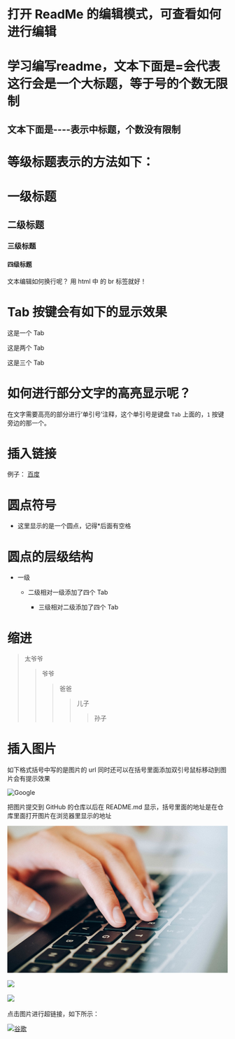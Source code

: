 打开 ReadMe 的编辑模式，可查看如何进行编辑
=====

学习编写readme，文本下面是=会代表这行会是一个大标题，等于号的个数无限制
==

文本下面是----表示中标题，个数没有限制
-----

等级标题表示的方法如下：
=

#  一级标题
##  二级标题
###  三级标题
####  四级标题

文本编辑如何换行呢？ 用 html 中 的 br 标签就好！</br>

Tab 按键会有如下的显示效果
===

  这是一个 Tab
 
  这是两个 Tab
   
  这是三个 Tab
      
      
      
如何进行部分文字的高亮显示呢？
=

在文字需要高亮的部分进行‘单引号’注释，这个单引号是键盘 `Tab` 上面的，`1` 按键旁边的那一个。</br>

插入链接
=
例子： [百度](www.baidu.com "百度链接")  

圆点符号
===

* 这里显示的是一个圆点，记得*后面有空格

圆点的层级结构
====

* 一级

    * 二级相对一级添加了四个 Tab

        * 三级相对二级添加了四个 Tab
  
  
 缩进
 ==
 >太爷爷
 >>爷爷
 >>>爸爸
 >>>>儿子
 >>>>>孙子
 
 插入图片
 ===
 
 如下格式括号中写的是图片的 url 同时还可以在括号里面添加双引号鼠标移动到图片会有提示效果
 
 ![Google](https://www.google.com/images/branding/googlelogo/1x/googlelogo_color_272x92dp.png "谷歌 logo")
 
 把图片提交到 GitHub 的仓库以后在 README.md 显示，括号里面的地址是在仓库里面打开图片在浏览器里显示的地址
 
 ![](https://github.com/kickcodeman/Readme/blob/master/pics/11790.jpg)
 
 ![](https://github.com/kickcodeman/Readme/blob/master/pics/19302.jpg)
 
 ![](https://github.com/kickcodeman/Readme/blob/master/pics/92776.jpg)
  
 点击图片进行超链接，如下所示：
 
 [![谷歌](https://www.google.com/images/branding/googlelogo/1x/googlelogo_color_272x92dp.png "点击进入谷歌")](https://www.google.com)
 

 
 


 
 
 












